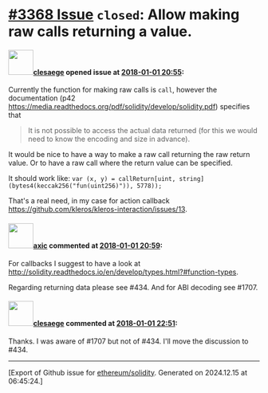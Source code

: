 # [\#3368 Issue](https://github.com/ethereum/solidity/issues/3368) `closed`: Allow making raw calls returning a value.

#### <img src="https://avatars.githubusercontent.com/u/8873352?u=f0a8b67e2b1b02a2adaf23ea3fae71ffa8e70b38&v=4" width="50">[clesaege](https://github.com/clesaege) opened issue at [2018-01-01 20:55](https://github.com/ethereum/solidity/issues/3368):

Currently the function for making raw calls is `call`, however the documentation (p42 https://media.readthedocs.org/pdf/solidity/develop/solidity.pdf) specifies that 

> It is not possible to access the actual data returned (for this we would need to know the encoding and size
> in advance).

It would be nice to have a way to make a raw call returning the raw return value. Or to have a raw call where the return value can be specified.

It should work like:
`var (x, y) = callReturn[uint, string](bytes4(keccak256("fun(uint256)")), 5778));`

That's a real need, in my case for action callback https://github.com/kleros/kleros-interaction/issues/13.

#### <img src="https://avatars.githubusercontent.com/u/20340?v=4" width="50">[axic](https://github.com/axic) commented at [2018-01-01 20:59](https://github.com/ethereum/solidity/issues/3368#issuecomment-354676363):

For callbacks I suggest to have a look at http://solidity.readthedocs.io/en/develop/types.html?#function-types.

Regarding returning data please see #434. And for ABI decoding see #1707.

#### <img src="https://avatars.githubusercontent.com/u/8873352?u=f0a8b67e2b1b02a2adaf23ea3fae71ffa8e70b38&v=4" width="50">[clesaege](https://github.com/clesaege) commented at [2018-01-01 22:51](https://github.com/ethereum/solidity/issues/3368#issuecomment-354682698):

Thanks.
I was aware of #1707 but not of #434. I'll move the discussion to #434.


-------------------------------------------------------------------------------



[Export of Github issue for [ethereum/solidity](https://github.com/ethereum/solidity). Generated on 2024.12.15 at 06:45:24.]
